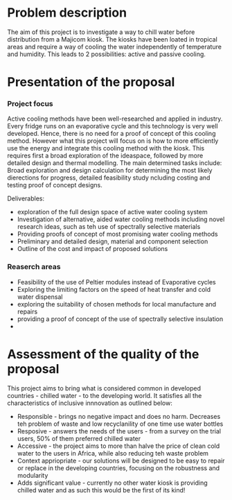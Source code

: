 # Problem description

The aim of this project is to investigate a way to chill water before distribution from a Majicom kiosk. The kiosks have been loated in tropical areas and require a way of cooling the water independently of temperature and humidity. This leads to 2 possibilities: active and passive cooling.

# Presentation of the proposal

### Project focus

Active cooling methods have been well-researched and applied in industry. Every fridge runs on an evaporative cycle and this technology is very well developed. Hence, there is no need for a proof of concept of this cooling method. However what this project will focus on is how to more efficiently use the energy and integrate this cooling method with the kiosk. This requires first a broad exploration of the ideaspace, followed by more detailed design and thermal modelling. The main determined tasks include: Broad exploration and design calculation for determining the most likely dierections for progress, detailed feasibility study ncluding costing and testing proof of concept designs.

Deliverables:

- exploration of the full design space of active water cooling system
- Investigation of alternative, aided water cooling methods including novel research ideas, such as teh use of  spectrally selective materials
- Providing proofs of concept of most promising water cooling methods
- Preliminary and detailed design, material and component selection
- Outline of the cost and impact of proposed solutions

### Reaserch areas

- Feasibility of the use of Peltier modules instead of Evaporative cycles
- Exploring the limiting factors on the speed of heat transfer and cold water dispensal
- exploring the suitability of chosen methods for local manufacture and repairs
- providing a proof of concept of the use of spectrally selective insulation
- 



# Assessment of the quality of the proposal

This project aims to bring what is considered common in developed countries - chilled water - to the developing world. It satisfies all the characteristics of inclusive innnovation as outlined below:
- Responsible - brings no negative impact and does no harm. Decreases teh problem of waste and low recyclanility of one time use water bottles
- Resposive - answers the needs of the users - from a survey on the trial users, 50% of them preferred chilled water
- Accessive - the project aims to more than halve the price of clean cold water to the users in Africa, while also reducing teh waste problem
- Context appriopriate - our solutions will be designed to be easy to repair or replace in the developing countries, focusing on the robustness and modularity
- Adds significant value - currently no other water kiosk is providing chilled water and as such this would be the first of its kind!



